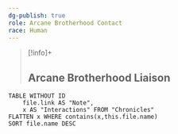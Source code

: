 ```yaml
---
dg-publish: true
role: Arcane Brotherhood Contact
race: Human
---
```


> [!info]+
> ## Arcane Brotherhood Liaison
> 

```dataview
TABLE WITHOUT ID
	file.link AS "Note", 
	x AS "Interactions" FROM "Chronicles"
FLATTEN x WHERE contains(x,this.file.name) 
SORT file.name DESC
```